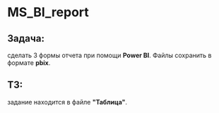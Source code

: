 # MS_BI_report

## Задача: 
сделать 3 формы отчета при помощи **Power BI**. Файлы сохранить в формате **pbix**.

## ТЗ: 
задание находится в файле **"Таблица"**.
